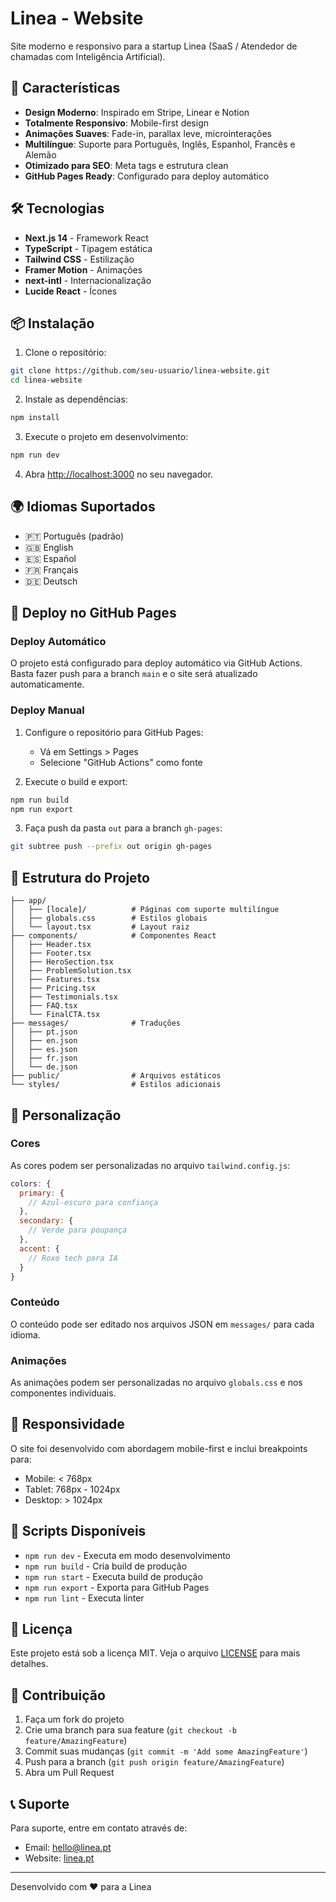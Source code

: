 # Linea - Website

Site moderno e responsivo para a startup Linea (SaaS / Atendedor de chamadas com Inteligência Artificial).

## 🚀 Características

- **Design Moderno**: Inspirado em Stripe, Linear e Notion
- **Totalmente Responsivo**: Mobile-first design
- **Animações Suaves**: Fade-in, parallax leve, microinterações
- **Multilíngue**: Suporte para Português, Inglês, Espanhol, Francês e Alemão
- **Otimizado para SEO**: Meta tags e estrutura clean
- **GitHub Pages Ready**: Configurado para deploy automático

## 🛠️ Tecnologias

- **Next.js 14** - Framework React
- **TypeScript** - Tipagem estática
- **Tailwind CSS** - Estilização
- **Framer Motion** - Animações
- **next-intl** - Internacionalização
- **Lucide React** - Ícones

## 📦 Instalação

1. Clone o repositório:

```bash
git clone https://github.com/seu-usuario/linea-website.git
cd linea-website
```

2. Instale as dependências:

```bash
npm install
```

3. Execute o projeto em desenvolvimento:

```bash
npm run dev
```

4. Abra [http://localhost:3000](http://localhost:3000) no seu navegador.

## 🌍 Idiomas Suportados

- 🇵🇹 Português (padrão)
- 🇬🇧 English
- 🇪🇸 Español
- 🇫🇷 Français
- 🇩🇪 Deutsch

## 🚀 Deploy no GitHub Pages

### Deploy Automático

O projeto está configurado para deploy automático via GitHub Actions. Basta fazer push para a branch `main` e o site será atualizado automaticamente.

### Deploy Manual

1. Configure o repositório para GitHub Pages:
   - Vá em Settings > Pages
   - Selecione "GitHub Actions" como fonte

2. Execute o build e export:

```bash
npm run build
npm run export
```

3. Faça push da pasta `out` para a branch `gh-pages`:

```bash
git subtree push --prefix out origin gh-pages
```

## 📁 Estrutura do Projeto

```
├── app/
│   ├── [locale]/          # Páginas com suporte multilíngue
│   ├── globals.css        # Estilos globais
│   └── layout.tsx         # Layout raiz
├── components/            # Componentes React
│   ├── Header.tsx
│   ├── Footer.tsx
│   ├── HeroSection.tsx
│   ├── ProblemSolution.tsx
│   ├── Features.tsx
│   ├── Pricing.tsx
│   ├── Testimonials.tsx
│   ├── FAQ.tsx
│   └── FinalCTA.tsx
├── messages/              # Traduções
│   ├── pt.json
│   ├── en.json
│   ├── es.json
│   ├── fr.json
│   └── de.json
├── public/                # Arquivos estáticos
└── styles/                # Estilos adicionais
```

## 🎨 Personalização

### Cores

As cores podem ser personalizadas no arquivo `tailwind.config.js`:

```javascript
colors: {
  primary: {
    // Azul-escuro para confiança
  },
  secondary: {
    // Verde para poupança
  },
  accent: {
    // Roxo tech para IA
  }
}
```

### Conteúdo

O conteúdo pode ser editado nos arquivos JSON em `messages/` para cada idioma.

### Animações

As animações podem ser personalizadas no arquivo `globals.css` e nos componentes individuais.

## 📱 Responsividade

O site foi desenvolvido com abordagem mobile-first e inclui breakpoints para:

- Mobile: < 768px
- Tablet: 768px - 1024px
- Desktop: > 1024px

## 🔧 Scripts Disponíveis

- `npm run dev` - Executa em modo desenvolvimento
- `npm run build` - Cria build de produção
- `npm run start` - Executa build de produção
- `npm run export` - Exporta para GitHub Pages
- `npm run lint` - Executa linter

## 📄 Licença

Este projeto está sob a licença MIT. Veja o arquivo [LICENSE](LICENSE) para mais detalhes.

## 🤝 Contribuição

1. Faça um fork do projeto
2. Crie uma branch para sua feature (`git checkout -b feature/AmazingFeature`)
3. Commit suas mudanças (`git commit -m 'Add some AmazingFeature'`)
4. Push para a branch (`git push origin feature/AmazingFeature`)
5. Abra um Pull Request

## 📞 Suporte

Para suporte, entre em contato através de:

- Email: hello@linea.pt
- Website: [linea.pt](https://linea.pt)

---

Desenvolvido com ❤️ para a Linea
